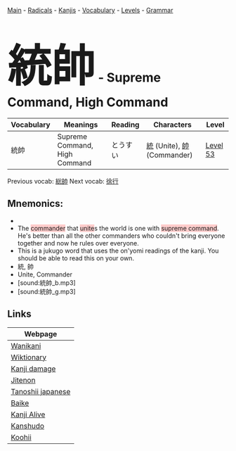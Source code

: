 <style> bigfont {font-size: 100px}</style>
[Main](../README.md) -
[Radicals](../radicals.md) -
[Kanjis](../kanjis.md) -
[Vocabulary](../vocabulary.md) -
[Levels](../levels.md) -
[Grammar](../grammar.md)
# <bigfont> 統帥</bigfont> - Supreme Command, High Command 

| Vocabulary | Meanings | Reading | Characters | Level |
| --- | --- | --- | --- | --- |
| 統帥 | Supreme Command, High Command | とうすい |  [統](../kanjis/統.md) (Unite), [帥](../kanjis/帥.md) (Commander) | [Level 53](../levels/wk_level53.md) |

Previous vocab: [総帥](総帥.md) Next vocab: [徐行](徐行.md) 

## Mnemonics:

* 
* The <span style="background-color:#ffcccb"> commander</span> that <span style="background-color:#ffcccb"> unite</span>s the world is one with <span style="background-color:#ffcccb"> supreme command</span>. He's better than all the other commanders who couldn't bring everyone together and now he rules over everyone.
* This is a jukugo word that uses the on'yomi readings of the kanji. You should be able to read this on your own.
* 統, 帥
* Unite, Commander
* [sound:統帥_b.mp3]
* [sound:統帥_g.mp3]


## Links 

| Webpage |
| --- |
| [Wanikani          ](https://www.wanikani.com/kanji/統帥) |
| [Wiktionary        ](https://en.wiktionary.org/wiki/統帥) |
| [Kanji damage      ](http://www.kanjidamage.com/kanji/search?utf8=✓&q=統帥) |
| [Jitenon           ](https://jitenon.com/kanji/統帥) |
| [Tanoshii japanese ](https://www.tanoshiijapanese.com/dictionary/kanji.cfm?k=統帥) |
| [Baike             ](https://baike.baidu.com/item/統帥) |
| [Kanji Alive       ](https://app.kanjialive.com/統帥) |
| [Kanshudo          ](https://www.kanshudo.com/searchmn?q=統帥) |
| [Koohii            ](https://kanji.koohii.com/study/kanji/統帥) |
